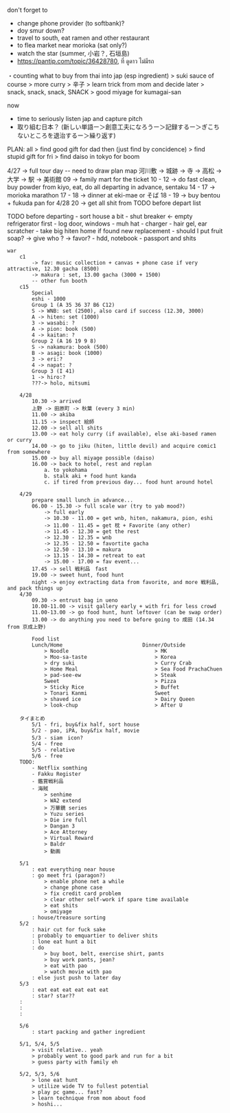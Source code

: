 don't forget to 
- change phone provider (to softbank)?
- doy smur down?
- travel to south, eat ramen and other restaurant
- to flea market near morioka (sat only?)
- watch the star (summer, 小岩？, 石垣島)
- https://pantip.com/topic/36428780, ที่ ดูดาว ไม่มีรถ

・counting what to buy from thai into jap (esp ingredient)
	> suki sauce of course
	> more curry
	> 辛子
	> learn trick from mom and decide later
	> snack, snack, snack, SNACK
	> good miyage for kumagai-san

now
- time to seriously listen jap and capture pitch 
- 取り組む日本？ (新しい単語ー＞創意工夫になろうー＞記録するー＞ぎこちないところを退治するー＞繰り返す)

PLAN:
	all
	> find good gift for dad then (just find by concidence)
	> find stupid gift for fri
	> find daiso in tokyo for boom
	
4/27
		-> full tour day -- need to draw plan map
			河川敷 -> 城跡 -> 寺 -> 高松 -> 大学 -> 駅 -> 美術館
		09 -> family mart for the ticket
		10 - 12 -> do fast clean, buy powder from kiyo, eat, do all departing in advance, sentaku
		14 - 17 -> morioka marathon
		17 - 18 -> dinner at eki-mae or そば
		18 - 19 -> buy bentou + fukuda pan for 4/28
		20 -> get all shit from TODO before depart list

TODO before departing
	- sort house a bit 
	- shut breaker <- empty refrigerator first
	- log door, windows
	- muh hat
	- charger
	- hair gel, ear scratcher
	- take big hiten home if found new replacement
	- should I put fruit soap? -> give who ? -> favor?
	- hdd, notebook
	- passport and shits
	
	war
		c1
			-> fav: music collection + canvas + phone case if very attractive, 12.30 gacha (8500)
			-> makura : set, 13.00 gacha (3000 + 1500)
			-- other fun booth
		c15
			Special
			eshi - 1000
			Group 1 (A 35 36 37 B6 C12)
			S -> WNB: set (2500), also card if success (12.30, 3000)
			A -> hiten: set (1000)
			3 -> wasabi: ?
			A -> pion: book (500)
			4 -> kaitan: ?
			Group 2 (A 16 19 9 8)
			S -> nakamura: book (500)
			B -> asagi: book (1000) 
			3 -> eri:?
			4 -> napat: ?
			Group 3 (I 41)
			1 -> hiro:?
			???-> holo, mitsumi

		4/28
			10.30 -> arrived
			上野 -> 田原町 -> 秋葉 (every 3 min)
			11.00 -> akiba
			11.15 -> inspect 絵師
			12.00 -> sell all shits
			13.00 -> eat holy curry (if available), else aki-based ramen or curry
			14.00 -> go to jiku (hiten, little devil) and acquire comic1 from somewhere
			15.00 -> buy all miyage possible (daiso)
			16.00 -> back to hotel, rest and replan
				a. to yokohama
				b. stalk aki + food hunt kanda
				c. if tired from previous day... food hunt around hotel

		4/29
			prepare small lunch in advance...
			06.00 - 15.30 -> full scale war (try to yab mood?)
				-> full early
				-> 10.30 - 11.00 = get wnb, hiten, nakamura, pion, eshi
				-> 11.00 - 11.45 = get 枕 + Favorite (any other)
				-> 11.45 - 12.30 = get the rest
				-> 12.30 - 12.35 = wnb
				-> 12.35 - 12.50 = favortite gacha
				-> 12.50 - 13.10 = makura
				-> 13.15 - 14.30 = retreat to eat
				-> 15.00 - 17.00 = fav event...
			17.45 -> sell 戦利品　fast
			19.00 -> sweet hunt, food hunt 
			night -> enjoy extracting data from favorite, and more 戦利品, and pack things up
		4/30
			09.30 -> entrust bag in ueno
			10.00-11.00 -> visit gallery early + with fri for less crowd
			11.00-13.00 -> go food hunt, hunt leftover (can be swap order)
			13.00 -> do anything you need to before going to 成田 (14.34 from 京成上野)
			
			Food list
			Lunch/Home							Dinner/Outside
				> Noodle							> MK
				> Moo-sa-taste						> Korea
				> dry suki							> Curry Crab
				> Home Meal							> Sea Food PrachaChuen
				> pad-see-ew						> Steak
				Sweet								> Pizza
				> Sticky Rice						> Buffet
				> Tonari Kanmi						Sweet
				> shaved ice						> Dairy Queen
				> look-chup							> After U

		タイまとめ
			5/1 - fri, buy&fix half, sort house
			5/2 - pao, iPA, buy&fix half, movie
			5/3 - siam　icon?
			5/4 - free
			5/5 - relative
			5/6 - free
		TODO:
			- Netflix somthing
			- Fakku Register
			- 鑑賞戦利品
			- 海賊
				> senhime
				> WA2 extend
				> 万華鏡 series
				> Yuzu series
				> Die ire full
				> Dangan 3
				> Ace Attorney
				> Virtual Reward
				> Baldr
				> 動画
				
		5/1
			: eat everything near house
			: go meet fri (paragon?)
				> enable phone net a while
				> change phone case
				> fix credit card problem
				> clear other self-work if spare time available
				> eat shits
				> omiyage
			: house/treasure sorting
		5/2
			: hair cut for fuck sake
			: probably to emquartier to deliver shits
			: lone eat hunt a bit
			: do
				> buy boot, belt, exercise shirt, pants
				> buy work pants, jean?
				> eat with pao
				> watch movie with pao
			: else just push to later day
		5/3
			: eat eat eat eat eat eat
			: star? star??
		:
		:
		:

		5/6
			: start packing and gather ingredient
	
		5/1, 5/4, 5/5
			> visit relative.. yeah
			> probably went to good park and run for a bit
			> guess party with family eh
			
		5/2, 5/3, 5/6
			> lone eat hunt
			> utilize wide TV to fullest potential
			> play pc game... fast?
			> learn technique from mom about food
			> hoshi...
	
	

